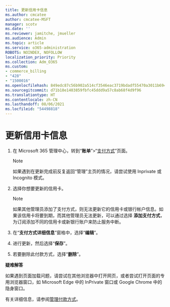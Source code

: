 ```yaml
---
title: 更新信用卡信息
ms.author: cmcatee
author: cmcatee-MSFT
manager: scotv
ms.date: ''
ms.reviewer: jamitche, jmueller
ms.audience: Admin
ms.topic: article
ms.service: o365-administration
ROBOTS: NOINDEX, NOFOLLOW
localization_priority: Priority
ms.collection: Adm_O365
ms.custom:
- commerce_billing
- "428"
- "1500016"
ms.openlocfilehash: 849edc87c56b902a514cf3546eac3719bdadf55470a3011b694182b1e22e2433
ms.sourcegitcommit: d71b18e1403859fbfc45ddd9a57c8ab68f4d9f96
ms.translationtype: HT
ms.contentlocale: zh-CN
ms.lasthandoff: 08/06/2021
ms.locfileid: "54498818"
---
```

# <a name="update-credit-card-information"></a>更新信用卡信息

1. 在 Microsoft 365 管理中心，转到“**账单**”\>“[支付方式](https://go.microsoft.com/fwlink/p/?linkid=2018806)”页面。

    > [!NOTE]
    > 如果遇到在更新完成前反复返回“管理”主页的情况，请尝试使用 Inprivate 或 Incognito 模式。
  
2. 选择你想要更新的信用卡。

    > [!NOTE]
    > 如果其他管理员添加了支付方式，则无法更新它的信用卡或银行帐户信息。如果该信用卡将要到期，而其他管理员无法更新，可以通过选择 **添加支付方式**，为订阅添加不同的信用卡或新银行账户来防止服务中断。
  
3. 在“**支付方式详细信息**”窗格中，选择“**编辑**”。

4. 进行更新，然后选择“**保存**”。

5. 若要删除此付款方式，选择“**删除**”。

**疑难解答**

如果遇到页面加载问题，请尝试在其他浏览器中打开网页，或者尝试打开页面的专用浏览器窗口，如 Microsoft Edge 中的 InPrivate 窗口或 Google Chrome 中的隐身窗口。 

有关详细信息，请参阅[管理付款方式](/microsoft-365/commerce/billing-and-payments/manage-payment-methods)。